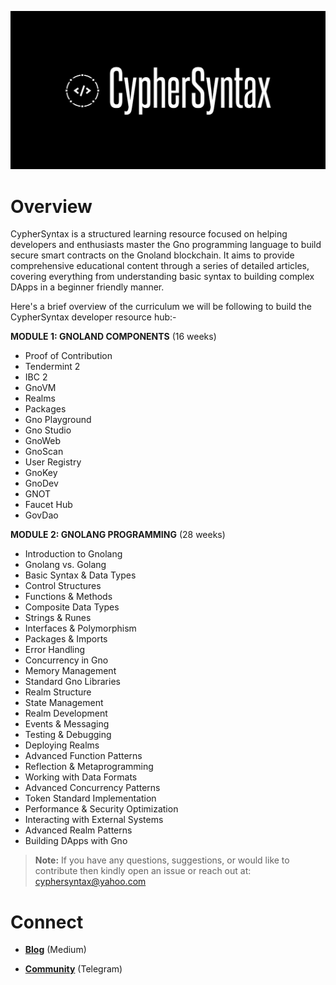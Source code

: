 ![Alt Image](https://github.com/Danish-Mahboob/CypherSyntax/blob/59c7984cfa85a5f215d67bdd50527b515f7880ed/Banner.jpg)

# Overview

CypherSyntax is a structured learning resource focused on helping developers and enthusiasts master the Gno programming language to build secure smart contracts on the Gnoland blockchain. It aims to provide comprehensive educational content through a series of detailed articles, covering everything from understanding basic syntax to building complex DApps in a beginner friendly manner.

Here's a brief overview of the curriculum we will be following to build the CypherSyntax developer resource hub:-


__MODULE 1: GNOLAND COMPONENTS__   (16 weeks)


+ Proof of Contribution
+ Tendermint 2
+ IBC 2
+ GnoVM
+ Realms
+ Packages
+ Gno Playground
+ Gno Studio
+ GnoWeb
+ GnoScan
+ User Registry
+ GnoKey
+ GnoDev
+ GNOT
+ Faucet Hub
+ GovDao


__MODULE 2: GNOLANG PROGRAMMING__  (28 weeks)


+ Introduction to Gnolang
+ Gnolang vs. Golang
+ Basic Syntax & Data Types
+ Control Structures
+ Functions & Methods
+ Composite Data Types
+ Strings & Runes
+ Interfaces & Polymorphism
+ Packages & Imports
+ Error Handling
+ Concurrency in Gno
+ Memory Management
+ Standard Gno Libraries
+ Realm Structure
+ State Management
+ Realm Development
+ Events & Messaging
+ Testing & Debugging
+ Deploying Realms
+ Advanced Function Patterns
+ Reflection & Metaprogramming
+ Working with Data Formats
+ Advanced Concurrency Patterns
+ Token Standard Implementation
+ Performance & Security Optimization
+ Interacting with External Systems
+ Advanced Realm Patterns
+ Building DApps with Gno


>__Note:__ If you have any questions, suggestions, or would like to contribute then kindly open an issue or reach out at: cyphersyntax@yahoo.com


# Connect
+ __[Blog](https://medium.com/@cyphersyntax)__ (Medium)

+ __[Community](https://t.me/cyphersyntax)__ (Telegram)


